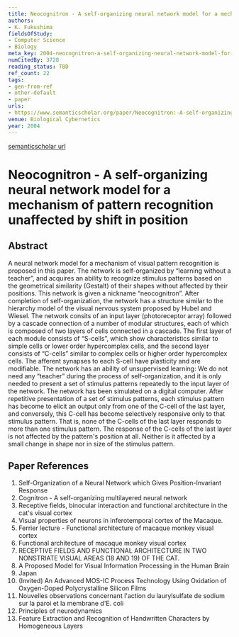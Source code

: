 ```yaml
---
title: Neocognitron - A self-organizing neural network model for a mechanism of pattern recognition unaffected by shift in position
authors:
- K. Fukushima
fieldsOfStudy:
- Computer Science
- Biology
meta_key: 2004-neocognitron-a-self-organizing-neural-network-model-for-a-mechanism-of-pattern-recognition-unaffected-by-shift-in-position
numCitedBy: 3728
reading_status: TBD
ref_count: 22
tags:
- gen-from-ref
- other-default
- paper
urls:
- https://www.semanticscholar.org/paper/Neocognitron:-A-self-organizing-neural-network-for-Fukushima/69e68bfaadf2dccff800158749f5a50fe82d173b?sort=total-citations
venue: Biological Cybernetics
year: 2004
---
```


[semanticscholar url](https://www.semanticscholar.org/paper/Neocognitron:-A-self-organizing-neural-network-for-Fukushima/69e68bfaadf2dccff800158749f5a50fe82d173b?sort=total-citations)

# Neocognitron - A self-organizing neural network model for a mechanism of pattern recognition unaffected by shift in position

## Abstract

A neural network model for a mechanism of visual pattern recognition is proposed in this paper. The network is self-organized by “learning without a teacher”, and acquires an ability to recognize stimulus patterns based on the geometrical similarity (Gestalt) of their shapes without affected by their positions. This network is given a nickname “neocognitron”. After completion of self-organization, the network has a structure similar to the hierarchy model of the visual nervous system proposed by Hubel and Wiesel. The network consits of an input layer (photoreceptor array) followed by a cascade connection of a number of modular structures, each of which is composed of two layers of cells connected in a cascade. The first layer of each module consists of “S-cells”, which show characteristics similar to simple cells or lower order hypercomplex cells, and the second layer consists of “C-cells” similar to complex cells or higher order hypercomplex cells. The afferent synapses to each S-cell have plasticity and are modifiable. The network has an ability of unsupervised learning: We do not need any “teacher” during the process of self-organization, and it is only needed to present a set of stimulus patterns repeatedly to the input layer of the network. The network has been simulated on a digital computer. After repetitive presentation of a set of stimulus patterns, each stimulus pattern has become to elicit an output only from one of the C-cell of the last layer, and conversely, this C-cell has become selectively responsive only to that stimulus pattern. That is, none of the C-cells of the last layer responds to more than one stimulus pattern. The response of the C-cells of the last layer is not affected by the pattern's position at all. Neither is it affected by a small change in shape nor in size of the stimulus pattern.

## Paper References

1. Self-Organization of a Neural Network which Gives Position-Invariant Response
2. Cognitron - A self-organizing multilayered neural network
3. Receptive fields, binocular interaction and functional architecture in the cat's visual cortex
4. Visual properties of neurons in inferotemporal cortex of the Macaque.
5. Ferrier lecture - Functional architecture of macaque monkey visual cortex
6. Functional architecture of macaque monkey visual cortex
7. RECEPTIVE FIELDS AND FUNCTIONAL ARCHITECTURE IN TWO NONSTRIATE VISUAL AREAS (18 AND 19) OF THE CAT.
8. A Proposed Model for Visual Information Processing in the Human Brain
9. Japan
10. (Invited) An Advanced MOS-IC Process Technology Using Oxidation of Oxygen-Doped Polycrystalline Silicon Films
11. Nouvelles observations concernant l'action du laurylsulfate de sodium sur la paroi et la membrane d'E. coli
12. Principles of neurodynamics
13. Feature Extraction and Recognition of Handwritten Characters by Homogeneous Layers
